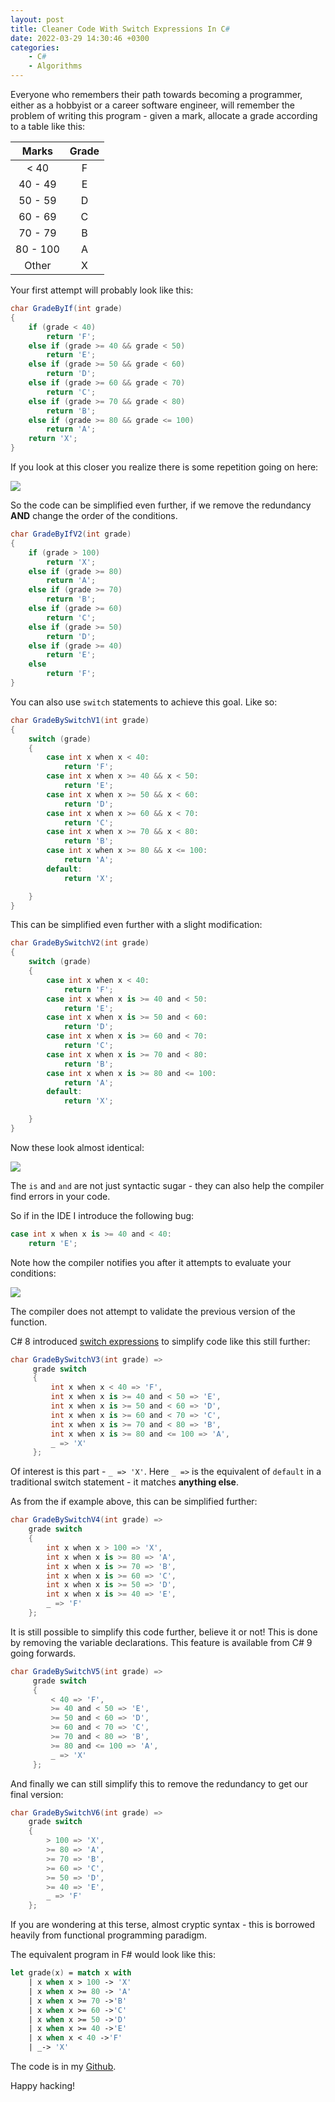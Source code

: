 ```yaml
---
layout: post
title: Cleaner Code With Switch Expressions In C#
date: 2022-03-29 14:30:46 +0300
categories:
    - C#
    - Algorithms
---
```

Everyone who remembers their path towards becoming a programmer, either as a hobbyist or a career software engineer, will remember the problem of writing this program - given a mark, allocate a grade according to a table like this:

| Marks | Grade |
|:-------:|:-------:|
| < 40   | F     |
| 40 - 49   | E     |
| 50 - 59   | D     |
| 60 - 69   | C     |
| 70 - 79   | B     |
| 80 - 100   | A     |
| Other  | X     |

Your first attempt will probably look like this:

```csharp
char GradeByIf(int grade)
{
    if (grade < 40)
        return 'F';
    else if (grade >= 40 && grade < 50)
        return 'E';
    else if (grade >= 50 && grade < 60)
        return 'D';
    else if (grade >= 60 && grade < 70)
        return 'C';
    else if (grade >= 70 && grade < 80)
        return 'B';
    else if (grade >= 80 && grade <= 100)
        return 'A';
    return 'X';
}
```

If you look at this closer you realize there is some repetition going on here:

![](../images/2022/03/Repeat.png)

So the code can be simplified even further, if we remove the redundancy **AND** change the order of the conditions.

```csharp
char GradeByIfV2(int grade)
{
    if (grade > 100)
        return 'X';
    else if (grade >= 80)
        return 'A';
    else if (grade >= 70)
        return 'B';
    else if (grade >= 60)
        return 'C';
    else if (grade >= 50)
        return 'D';
    else if (grade >= 40)
        return 'E';
    else
        return 'F';
}
```

You can also use `switch` statements to achieve this goal. Like so:

```csharp
char GradeBySwitchV1(int grade)
{
    switch (grade)
    {
        case int x when x < 40:
            return 'F';
        case int x when x >= 40 && x < 50:
            return 'E';
        case int x when x >= 50 && x < 60:
            return 'D';
        case int x when x >= 60 && x < 70:
            return 'C';
        case int x when x >= 70 && x < 80:
            return 'B';
        case int x when x >= 80 && x <= 100:
            return 'A';
        default:
            return 'X';

    }
}
```

This can be simplified even further with a slight modification:

```csharp
char GradeBySwitchV2(int grade)
{
    switch (grade)
    {
        case int x when x < 40:
            return 'F';
        case int x when x is >= 40 and < 50:
            return 'E';
        case int x when x is >= 50 and < 60:
            return 'D';
        case int x when x is >= 60 and < 70:
            return 'C';
        case int x when x is >= 70 and < 80:
            return 'B';
        case int x when x is >= 80 and <= 100:
            return 'A';
        default:
            return 'X';

    }
}
```

Now these look almost identical:

![](../images/2022/03/Diff.png)

The `is` and `and` are not just syntactic sugar - they can also help the compiler find errors in your code.

So if in the IDE I introduce the following bug:

```csharp
case int x when x is >= 40 and < 40:
    return 'E';
```

Note how the compiler notifies you after it attempts to evaluate your conditions:

![](../images/2022/03/CompilerHelp.png)

The compiler does not attempt to validate the previous version of the function.

C# 8 introduced [switch expressions](https://docs.microsoft.com/en-us/dotnet/csharp/language-reference/operators/switch-expression) to simplify code like this still further:

```csharp
char GradeBySwitchV3(int grade) =>
     grade switch
     {
         int x when x < 40 => 'F',
         int x when x is >= 40 and < 50 => 'E',
         int x when x is >= 50 and < 60 => 'D',
         int x when x is >= 60 and < 70 => 'C',
         int x when x is >= 70 and < 80 => 'B',
         int x when x is >= 80 and <= 100 => 'A',
         _ => 'X'
     };
```

Of interest is this part -  `_ => 'X'`. Here `_ =>` is the equivalent of `default` in a traditional switch statement - it matches **anything else**.

As from the if example above, this can be simplified further:

```csharp
char GradeBySwitchV4(int grade) =>
    grade switch
    {
        int x when x > 100 => 'X',
        int x when x is >= 80 => 'A',
        int x when x is >= 70 => 'B',
        int x when x is >= 60 => 'C',
        int x when x is >= 50 => 'D',
        int x when x is >= 40 => 'E',
        _ => 'F'
    };
```

It is still possible to simplify this code further, believe it or not! This is done by removing the variable declarations. This feature is available from C# 9 going forwards.

```csharp
char GradeBySwitchV5(int grade) =>
     grade switch
     {
         < 40 => 'F',
         >= 40 and < 50 => 'E',
         >= 50 and < 60 => 'D',
         >= 60 and < 70 => 'C',
         >= 70 and < 80 => 'B',
         >= 80 and <= 100 => 'A',
         _ => 'X'
     };
```

And finally we can still simplify this to remove the redundancy to get our final version:

```csharp
char GradeBySwitchV6(int grade) =>
    grade switch
    {
        > 100 => 'X',
        >= 80 => 'A',
        >= 70 => 'B',
        >= 60 => 'C',
        >= 50 => 'D',
        >= 40 => 'E',
        _ => 'F'
    };
```

If you are wondering at this terse, almost cryptic syntax - this is borrowed heavily from functional programming paradigm.

The equivalent program in F# would look like this:

```fsharp
let grade(x) = match x with
    | x when x > 100 -> 'X'
    | x when x >= 80 -> 'A'
    | x when x >= 70 ->'B'
    | x when x >= 60 ->'C'
    | x when x >= 50 ->'D'
    | x when x >= 40 ->'E'
    | x when x < 40 ->'F'
    | _-> 'X'
```

The code is in my [Github](https://github.com/conradakunga/BlogCode/tree/master/2022-03-29%20-%20Clearer%20Code%20With%20Swtich%20Expressions%20In%20C%23).

Happy hacking!